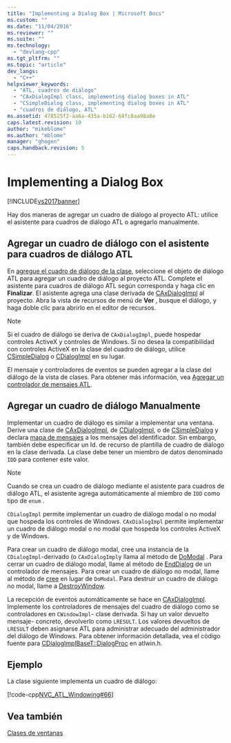```yaml
---
title: "Implementing a Dialog Box | Microsoft Docs"
ms.custom: ""
ms.date: "11/04/2016"
ms.reviewer: ""
ms.suite: ""
ms.technology: 
  - "devlang-cpp"
ms.tgt_pltfrm: ""
ms.topic: "article"
dev_langs: 
  - "C++"
helpviewer_keywords: 
  - "ATL, cuadros de diálogo"
  - "CAxDialogImpl class, implementing dialog boxes in ATL"
  - "CSimpleDialog class, implementing dialog boxes in ATL"
  - "cuadros de diálogo, ATL"
ms.assetid: 478525f2-aa6a-435a-b162-68fc8aa98a8e
caps.latest.revision: 10
author: "mikeblome"
ms.author: "mblome"
manager: "ghogen"
caps.handback.revision: 5
---
```

# Implementing a Dialog Box
[!INCLUDE[vs2017banner](../assembler/inline/includes/vs2017banner.md)]

Hay dos maneras de agregar un cuadro de diálogo al proyecto ATL: utilice el asistente para cuadros de diálogo ATL o agregarlo manualmente.  
  
## Agregar un cuadro de diálogo con el asistente para cuadros de diálogo ATL  
 En [agregue el cuadro de diálogo de la clase](../ide/add-class-dialog-box.md), seleccione el objeto de diálogo ATL para agregar un cuadro de diálogo al proyecto ATL.  Complete el asistente para cuadros de diálogo ATL según corresponda y haga clic en **Finalizar**.  El asistente agrega una clase derivada de [CAxDialogImpl](../atl/reference/caxdialogimpl-class.md) al proyecto.  Abra la vista de recursos de menú de **Ver** , busque el diálogo, y haga doble clic para abrirlo en el editor de recursos.  
  
> [!NOTE]
>  Si el cuadro de diálogo se deriva de `CAxDialogImpl`, puede hospedar controles ActiveX y controles de Windows.  Si no desea la compatibilidad con controles ActiveX en la clase del cuadro de diálogo, utilice [CSimpleDialog](../atl/reference/csimpledialog-class.md) o [CDialogImpl](../atl/reference/cdialogimpl-class.md) en su lugar.  
  
 El mensaje y controladores de eventos se pueden agregar a la clase del diálogo de la vista de clases.  Para obtener más información, vea [Agregar un controlador de mensajes ATL](../atl/adding-an-atl-message-handler.md).  
  
## Agregar un cuadro de diálogo Manualmente  
 Implementar un cuadro de diálogo es similar a implementar una ventana.  Derive una clase de [CAxDialogImpl](../atl/reference/caxdialogimpl-class.md), de [CDialogImpl](../atl/reference/cdialogimpl-class.md), o de [CSimpleDialog](../atl/reference/csimpledialog-class.md) y declara [mapa de mensajes](../atl/message-maps-atl.md) a los mensajes del identificador.  Sin embargo, también debe especificar un Id. de recurso de plantilla de cuadro de diálogo en la clase derivada.  La clase debe tener un miembro de datos denominado `IDD` para contener este valor.  
  
> [!NOTE]
>  Cuando se crea un cuadro de diálogo mediante el asistente para cuadros de diálogo ATL, el asistente agrega automáticamente al miembro de `IDD` como tipo de `enum` .  
  
 `CDialogImpl` permite implementar un cuadro de diálogo modal o no modal que hospeda los controles de Windows.  `CAxDialogImpl` permite implementar un cuadro de diálogo modal o no modal que hospeda los controles ActiveX y de Windows.  
  
 Para crear un cuadro de diálogo modal, cree una instancia de la `CDialogImpl`\-derivado \(o `CAxDialogImpl`y llama al método de [DoModal](../Topic/CDialogImpl::DoModal.md) .  Para cerrar un cuadro de diálogo modal, llame al método de [EndDialog](../Topic/CDialogImpl::EndDialog.md) de un controlador de mensajes.  Para crear un cuadro de diálogo no modal, llame al método de [cree](../Topic/CDialogImpl::Create.md) en lugar de `DoModal`.  Para destruir un cuadro de diálogo no modal, llame a [DestroyWindow](../Topic/CDialogImpl::DestroyWindow.md).  
  
 La recepción de eventos automáticamente se hace en [CAxDialogImpl](../atl/reference/caxdialogimpl-class.md).  Implemente los controladores de mensajes del cuadro de diálogo como se controladores en `CWindowImpl`\- clase derivada.  Si hay un valor devuelto mensaje\- concreto, devolverlo como `LRESULT`.  Los valores devueltos de `LRESULT` deben asignarse ATL para administrar adecuado del administrador del diálogo de Windows.  Para obtener información detallada, vea el código fuente para [CDialogImplBaseT::DialogProc](../Topic/CDialogImpl::DialogProc.md) en atlwin.h.  
  
## Ejemplo  
 La clase siguiente implementa un cuadro de diálogo:  
  
 [!code-cpp[NVC_ATL_Windowing#66](../atl/codesnippet/CPP/implementing-a-dialog-box_1.h)]  
  
## Vea también  
 [Clases de ventanas](../atl/atl-window-classes.md)